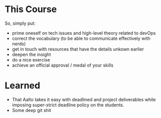 

This Course
===========


So, simply put:
* prime oneself on tech issues and high-level theory related to devOps
* correct the vocabulary (to be able to communicate effectively with nerds)
* get in touch with resources that have the details unkown earlier
* deepen the insight
* do a nice exercise
* achieve an official approval / medal of your skills


Learned
=======


* That Aalto takes it easy with deadlined and project deliverables while imposing super-strict deadline policy on the students.
* Some deep git shit


